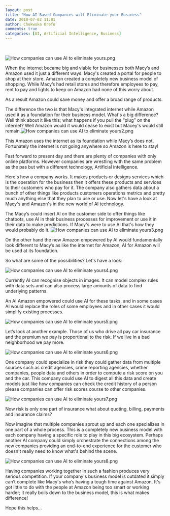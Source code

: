 ```yaml
---
layout: post
title: "How AI Based Companies will Eliminate your Business"
date: 2018-07-02 11:01
author: Chukwuka Orefo
comments: true
categories: [AI, Artificial Intelligence, Business]
---
```

&nbsp;

<img class="alignnone size-full wp-image-59" src="https://apragmatic.files.wordpress.com/2018/08/how-companies-can-use-ai-to-eliminate-yours.png" alt="How companies can use AI to eliminate yours.png"/>

When the internet became big and viable for businesses both Macy’s and Amazon used it just a different ways. Macy's created a portal for people to shop at their store. Amazon created a completely new business model of shopping. While Macy’s had retail stores and therefore employees to pay, rent to pay and lights to keep on Amazon had none of this worry about.

As a result Amazon could save money and offer a broad range of products.

The difference the two is that Macy's integrated internet while Amazon used it as a foundation for their business model. What's a big difference? Well think about it like this; what happens if you pull the “plug” on the internet? Well Amazon would it would cease to exist but Macey's would still remain.<img class="alignnone size-full wp-image-60" src="https://apragmatic.files.wordpress.com/2018/08/how-companies-can-use-ai-to-eliminate-yours2.png" alt="How companies can use AI to eliminate yours2.png"  />

This Amazon uses the internet as its foundation while Macy’s does not. Fortunately the internet is not going anywhere so Amazon is here to stay!

Fast forward to present day and there are plenty of companies with only online platforms. However companies are wrestling with the same problem as the pas but with a different technology, Artificial intelligence.

Here's how a company works. It makes products or designs services which is the operation for the business then it offers these products and services to their customers who pay for it. The company also gathers data about a bunch of other things like products customers operations metrics and pretty much anything else that they plan to use or use. Now let's have a look at Macy's and Amazon's in the new world of AI technology.

The Macy’s could insert AI on the customer side to offer things like chatbots, use AI in their business processes for improvement or use it in their data to make predictions. If Macy's were to use AI that's how they would probably do it.<span class="sd-abs-pos"> <img class="alignnone size-full wp-image-61" src="https://apragmatic.files.wordpress.com/2018/08/how-companies-can-use-ai-to-eliminate-yours3.png" alt="How companies can use AI to eliminate yours3.png" /></span>

On the other hand the new Amazon empowered by AI would fundamentally look different to Macy’s as like the internet for Amazon, AI for Amazon will be used at its foundation.

So what are some of the possibilities? Let's have a look:

<img class="alignnone size-full wp-image-62" src="https://apragmatic.files.wordpress.com/2018/08/how-companies-can-use-ai-to-eliminate-yours4.png" alt="How companies can use AI to eliminate yours4.png"/>

Currently AI can recognise objects in images. It can model complex rules with data sets and can also process large amounts of data to find underlying patterns.

An AI Amazon empowered could use AI for these tasks, and in some cases AI would replace the roles of some employees and in other cases it would simplify existing processes.

<span class="sd-abs-pos"><img class="alignnone size-full wp-image-63" src="https://apragmatic.files.wordpress.com/2018/08/how-companies-can-use-ai-to-eliminate-yours5.png" alt="How companies can use AI to eliminate yours5.png"  /></span>

Let’s look at another example. Those of us who drive all pay car insurance and the premium we pay is proportional to the risk. If we live in a bad neighborhood we pay more.

<span class="sd-abs-pos"><img class="alignnone size-full wp-image-64" src="https://apragmatic.files.wordpress.com/2018/08/how-companies-can-use-ai-to-eliminate-yours6.png" alt="How companies can use AI to eliminate yours6.png"/> </span>

One company could specialize in risk they could gather data from multiple sources such as credit agencies, crime reporting agencies, whether companies, people data and others in order to compute a risk score on you and the car. This company could use AI to digest all this data and create models just like how companies can check the credit history of a person please companies can offer risk scores course to other companies.

<img class="alignnone size-full wp-image-65" src="https://apragmatic.files.wordpress.com/2018/08/how-companies-can-use-ai-to-eliminate-yours7.png" alt="How companies can use AI to eliminate yours7.png" />

Now risk is only one part of insurance what about quoting, billing, payments and insurance claims?

Now imagine that multiple companies sprout up and each one specializes in one part of a whole process. This is a completely new business model with each company having a specific role to play in this big ecosystem. Perhaps another AI company could simply orchestrate the connections among the new companies providing an end-to-end experience for the customer who doesn't really need to know what's behind the scene.

<img class=" size-full wp-image-66 alignnone" src="https://apragmatic.files.wordpress.com/2018/08/how-companies-can-use-ai-to-eliminate-yours8.png" alt="How companies can use AI to eliminate yours8.png" />

Having companies working together in such a fashion produces very serious competition. If your company's business model is outdated it simply can’t complete like Macy's who’s having a tough time against Amazon. It's got little to do with the people at Amazon being too smart or working harder; it really boils down to the business model, this is what makes difference!

Hope this helps...

&nbsp;
